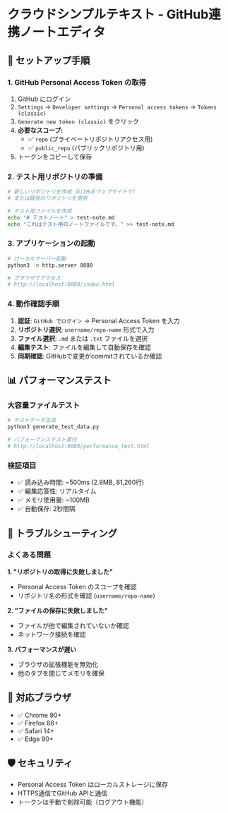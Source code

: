 # クラウドシンプルテキスト - GitHub連携ノートエディタ

## 🚀 セットアップ手順

### 1. GitHub Personal Access Token の取得

1. GitHub にログイン
2. `Settings` → `Developer settings` → `Personal access tokens` → `Tokens (classic)`
3. `Generate new token (classic)` をクリック
4. **必要なスコープ:** 
   - ✅ `repo` (プライベートリポジトリアクセス用)
   - ✅ `public_repo` (パブリックリポジトリ用)
5. トークンをコピーして保存

### 2. テスト用リポジトリの準備

```bash
# 新しいリポジトリを作成（GitHubウェブサイトで）
# または既存のリポジトリを使用

# テスト用ファイルを作成
echo "# テストノート" > test-note.md
echo "これはテスト用のノートファイルです。" >> test-note.md
```

### 3. アプリケーションの起動

```bash
# ローカルサーバー起動
python3 -m http.server 8080

# ブラウザでアクセス
# http://localhost:8080/index.html
```

### 4. 動作確認手順

1. **認証**: `GitHub でログイン` → Personal Access Token を入力
2. **リポジトリ選択**: `username/repo-name` 形式で入力
3. **ファイル選択**: `.md` または `.txt` ファイルを選択
4. **編集テスト**: ファイルを編集して自動保存を確認
5. **同期確認**: GitHubで変更がcommitされているか確認

## 📊 パフォーマンステスト

### 大容量ファイルテスト
```bash
# テストデータ生成
python3 generate_test_data.py

# パフォーマンステスト実行
# http://localhost:8080/performance_test.html
```

### 検証項目
- ✅ 読み込み時間: ~500ms (2.9MB, 81,260行)
- ✅ 編集応答性: リアルタイム
- ✅ メモリ使用量: ~100MB
- ✅ 自動保存: 2秒間隔

## 🔧 トラブルシューティング

### よくある問題

**1. "リポジトリの取得に失敗しました"**
- Personal Access Token のスコープを確認
- リポジトリ名の形式を確認 (`username/repo-name`)

**2. "ファイルの保存に失敗しました"**
- ファイルが他で編集されていないか確認
- ネットワーク接続を確認

**3. パフォーマンスが遅い**
- ブラウザの拡張機能を無効化
- 他のタブを閉じてメモリを確保

## 📱 対応ブラウザ

- ✅ Chrome 90+
- ✅ Firefox 88+
- ✅ Safari 14+
- ✅ Edge 90+

## 🛡️ セキュリティ

- Personal Access Token はローカルストレージに保存
- HTTPS通信でGitHub APIと通信
- トークンは手動で削除可能（ログアウト機能）